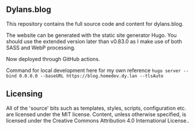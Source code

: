 ## Dylans.blog

This repository contains the full source code and content for dylans.blog.

The website can be generated with the static site generator Hugo. You should use the extended version later than v0.83.0 as I make use of both SASS and WebP processing.

Now deployed through GitHub actions.

Command for local development here for my own reference `hugo server --bind 0.0.0.0 --baseURL https://blog.homedev.dy.lan --tlsAuto`

## Licensing
All of the 'source' bits such as templates, styles, scripts, configuration etc. are licensed under the MIT license.
Content, unless otherwise specified, is licensed under the Creative Commons Attribution 4.0 International License..
